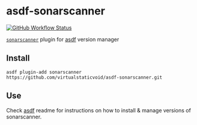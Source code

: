# asdf-sonarscanner

[![GitHub Workflow Status](https://img.shields.io/github/workflow/status/virtualstaticvoid/asdf-sonarscanner/Main%20Workflow?style=flat-square)](https://github.com/virtualstaticvoid/asdf-sonarscanner/actions)

[`sonarscanner`][util] plugin for [asdf](https://github.com/asdf-vm/asdf) version manager

## Install

```
asdf plugin-add sonarscanner https://github.com/virtualstaticvoid/asdf-sonarscanner.git
```

## Use

Check [asdf](https://github.com/asdf-vm/asdf) readme for instructions on how to install & manage versions of sonarscanner.

[util]: https://docs.sonarqube.org/display/SCAN/Analyzing+with+SonarQube+Scanner

